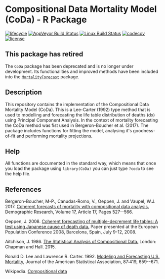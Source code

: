 # Compositional Data Mortality Model (CoDa) - R Package

[![lifecycle](https://img.shields.io/badge/lifecycle-deprecated-pink.svg)]()
[![AppVeyor Build Status](https://ci.appveyor.com/api/projects/status/github/mpascariu/CoDa?branch=master&svg=true)](https://ci.appveyor.com/project/mpascariu/CoDa)
[![Linux Build Status](https://travis-ci.org/mpascariu/CoDa.svg?branch=master)](https://travis-ci.org/mpascariu/CoDa)
[![codecov](https://codecov.io/github/mpascariu/CoDa/branch/master/graphs/badge.svg)](https://codecov.io/github/mpascariu/CoDa)
[![license](https://img.shields.io/badge/License-GPL%20v3-blue.svg)](https://github.com/mpascariu/CoDa/blob/master/LICENSE)


## This package has retired
The `CoDa` package has been deprecated and is no longer under development. Its
functionalities and improved methods have been included into the
 [`MortalityForecast`](https://github.com/mpascariu/MortalityForecast)
package.

## Description

This repository contains the implementation of the Compositional Data Mortality 
Model (CoDa). This is a Lee-Carter (1992) type method that is used to modelling and 
forecasting the life table distribution of deaths (dx) using Principal Component 
Analysis. In the context of mortality forecasting the CoDa method was fist used 
in Bergeron-Boucher et al. (2017). The package includes functions for fitting 
the model, analysing it's goodness-of-fit and performing mortality projections.

## Help
All functions are documented in the standard way, which means that 
once you load the package using ```library(CoDa)```
you can just type ```?coda``` to see the help file. 


## References

Bergeron-Boucher, M-P., Canudas-Romo, V., Oeppen, J. and Vaupel, W.J. 2017. [Coherent forecasts of mortality with compositional data analysis.](http://doi.org/10.4054/DemRes.2017.37.17) Demographic Research, Volume 17, Article 17, Pages 527--566.

Oeppen, J. 2008. [Coherent forecasting of multiple-decrement life tables: A test using Japanese cause of death data.](https://dugi-doc.udg.edu/handle/10256/742) Paper presented at the European Population Conference 2008, Barcelona, Spain, July 9-12, 2008.

Aitchison, J. 1986. [The Statistical Analysis of Compositional Data.](http://www.leg.ufpr.br/lib/exe/fetch.php/pessoais:abtmartins:a_concise_guide_to_compositional_data_analysis.pdf) London: Chapman and Hall. 2015.

Ronald D. Lee and Lawrence R. Carter. 1992. [Modeling and Forecasting U.S. Mortality](http://doi.org/10.1080/01621459.1992.10475265), Journal of the American Statistical Association, 87:419, 659--671.

Wikipedia. [Compositional data](https://en.wikipedia.org/wiki/Compositional_data) 
